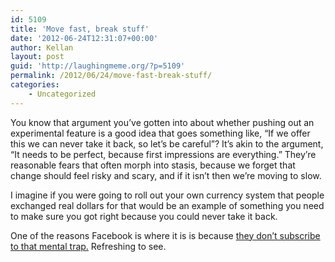 ```yaml
---
id: 5109
title: 'Move fast, break stuff'
date: '2012-06-24T12:31:07+00:00'
author: Kellan
layout: post
guid: 'http://laughingmeme.org/?p=5109'
permalink: /2012/06/24/move-fast-break-stuff/
categories:
    - Uncategorized
---
```


You know that argument you’ve gotten into about whether pushing out an experimental feature is a good idea that goes something like, “If we offer this we can never take it back, so let’s be careful”? It’s akin to the argument, “It needs to be perfect, because first impressions are everything.” They’re reasonable fears that often morph into stasis, because we forget that change should feel risky and scary, and if it isn’t then we’re moving to slow.

I imagine if you were going to roll out your own currency system that people exchanged real dollars for that would be an example of something you need to make sure you got right because you could never take it back.

One of the reasons Facebook is where it is is because [they don’t subscribe to that mental trap.](https://developers.facebook.com/blog/post/2012/06/19/introducing-subscriptions-and-local-currency-pricing/) Refreshing to see.